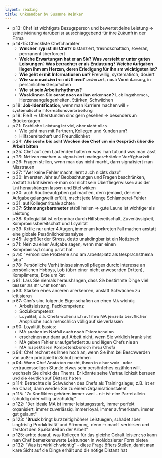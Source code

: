 ```yaml
---
layout: reading
title: Unkuendbar by Susanne Reinker
---
```


- p 13: Chef ist wichtigste Bezugsperson und bewertet deine Leistung => seine Meinung darüber ist ausschlaggebend für
  ihre Zukunft in der Firma
- p 14-15: Checkliste Chefcharakter
  - **Welcher Typ ist ihr Chef?** Distanziert, freundschaftlich, soverän, permanent überfordert
  - **Welche Erwartungen hat er an Sie? Was versteht er unter guten Leistungen? Was betrachtet er als Entlastung? Welche
    Aufgaben liegen ihm am Herzen, deren Erledigung für ihn am wichtigsten ist?**
  - **Wie geht er mit Informationen um?** Freiwillig, systematisch, dosiert
  - **Wie kommuniziert er mit Ihnen?** Jederzeit, nach Vereinbarung, in persönlichen Gesprächen
  - **Wie ist sein Arbeitsrhythmus?**
  - **Was können Sie sonst noch an ihm erkennen?** Lieblingsthemen, Herzensangelegenheiten, Stärken, Schwächen
- p 18: **Job-Identification**, wenn man Karriere machen will + systematische Informationsverarbeitung
- p 19: Fleiß => Überstunden sind gern gesehen => besonders an Brückentagen
- p 21: Fachliche Leistung ist viel, aber nicht alles
  - Wie geht man mit Partnern, Kollegen und Kunden um?
  - Hilfsbereitschaft und Freundlichkeit
- p 24: **Alle sechs bis acht Wochen den Chef um ein Gespräch über die Arbeit bitten**
- p 25: Chef auf dem Laufenden halten => was man tut und was man lässt
- p 26: Notizen machen => signalisiert uneingeschränkte Verfügbarkeit
- p 26: Fragen stellen, wenn man das nicht macht, dann signalisiert man Misstrauen
- p 27: "Wer keine Fehler macht, lernt auch nichts dazu"
- p 30: Im ersten Jahr auf Beobachtungen und Fragen beschränken, anstatt zu kritisieren => man soll nicht sein
  Überfliegerwissen aus der Uni heraushängen lassen und Eitel wirken
- p 30: auch Routineaufgaben gut machen, denn jemand, der eine Aufgabe gelangweilt erfüllt, macht jede Menge
  Schlamperei-Fehler
- p 31: auf Kollegenrituale achten
- p 37: **Stimmungsbarometer** stabil halten => gute Laune ist wichtiger als Leistung
- p 38: Kollegialität ist erkennbar durch Hilfsbereitschaft, Zuverlässigkeit, Kompromissbereitschaft und Loyalität
- p 39: Kritik: nur unter 4 Augen, immer am konkreten Fall machen anstatt eine globale Persönlichkeitsanalyse
- p 45: Je größer der Stress, desto unabdingbar ist ein Notizbuch
- p 71: Nein zu einer Aufgabe sagen, wenn man einen Kompromiss/Lösung parat hat
- p 78: "Persönliche Probleme sind am Arbeitsplatz als Gesprächsthema tabu"
- p 78: Persönliche Verhältnisse sinnvoll pflegen durch: Interesse an persönlichen Hobbys, Lob (über einen nicht
  anwesenden Dritten), Komplimente, Bitte um Rat
- p 81: Lass Sie niemals heraushängen, dass Sie bestimmte Dinge viel besser als ihr Chef können
- p 83: Stärken eines anderen anerkennen, anstatt Schwächen zu kritisieren
- p 87: Chefs sind folgende Eigenschaften an einen MA wichtig
  - Arbeitsleistung, Fachkompetenz
  - Sozialkompetenz
  - Loyalität, d.h. Chefs wollen sich auf ihre MA jenseits beruflicher Ansprüche auch menschlich völlig auf sie
    verlassen
- p 90: Loyalität Basics:
  - MA packen im Notfall auch nach Feierabend an
  - erscheinen nur dann auf Arbeit nicht, wenn Sie wirklich krank sind
  - MA geben Fehler unaufgefordert zu und lügen Chefs nie an
  - MA respektieren Kompetenzbereich ihres Chefs
- p 94: Chef rechnet es Ihnen hoch an, wenn Sie ihm bei Beschwerden von außen prinzipiell in Schutz nehmen
- p 94: Wenn Chef Anstalten macht, ihnen in einer wein- oder vertrauensseligen Stunde etwas sehr persönliches erzählen
  will, wechseln Sie direkt das Thema. Er könnte seine Vertraulichkeit bereuen und sie deutlich auf Distanz halten
- p 114: Betrachte die Schwächen des Chefs als Trainingslager, z.B. ist er ein Chaot, dann werden Sie zu einem
  Organisationstalent
- p 115: "Zu Konflikten gehören immer zwei - nie ist eine Partei allein schuldig oder völlig unschuldig"
- p 122: "Der ideale MA ist immer leistungsstark, immer perfekt organisiert, immer zuverlässig, immer loyal, immer
  aufmerksam, immer gut gelaunt"
- p 123: "**Druck** bringt kurzzeitig höhere Leistungen, schadet aber langfristig Produktivität und Stimmung, denn er
  macht verbissen und zerstört den Spaßanteil an der Arbeit"
- p 125: achte darauf, was Kollegen für das gleiche Gehalt leisten; so kann man Chef bemerkenswerte Leistungen in
  wohldosierter Form bieten
- p 132: "Was ist wirklich wichtig" - diese Frage öfters Stellen, damit man klare Sicht auf die Dinge erhält und die
  nötige Distanz hat

